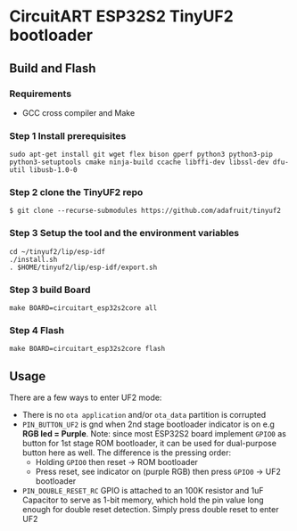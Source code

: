 # CircuitART ESP32S2 TinyUF2 bootloader 

## Build and Flash

### Requirements

- GCC cross compiler and Make

### Step 1 Install prerequisites 
```
sudo apt-get install git wget flex bison gperf python3 python3-pip python3-setuptools cmake ninja-build ccache libffi-dev libssl-dev dfu-util libusb-1.0-0
```
### Step 2 clone the TinyUF2 repo
``` 
$ git clone --recurse-submodules https://github.com/adafruit/tinyuf2
```
### Step 3 Setup the tool and  the environment variables
``` 
cd ~/tinyuf2/lip/esp-idf
./install.sh
. $HOME/tinyuf2/lip/esp-idf/export.sh
``` 
### Step 3 build Board
```
make BOARD=circuitart_esp32s2core all
```
### Step 4 Flash
```
make BOARD=circuitart_esp32s2core flash
```

## Usage
There are a few ways to enter UF2 mode:

- There is no `ota application` and/or `ota_data` partition is corrupted
- `PIN_BUTTON_UF2` is gnd when 2nd stage bootloader indicator is on e.g **RGB led = Purple**. Note: since most ESP32S2 board implement `GPIO0` as button for 1st stage ROM bootloader, it can be used for dual-purpose button here as well. The difference is the pressing order:
  - Holding `GPIO0` then reset -> ROM bootloader
  - Press reset, see indicator on (purple RGB) then press `GPIO0` -> UF2 bootloader
- `PIN_DOUBLE_RESET_RC` GPIO is attached to an 100K resistor and 1uF Capacitor to serve as 1-bit memory, which hold the pin value long enough for double reset detection. Simply press double reset to enter UF2
